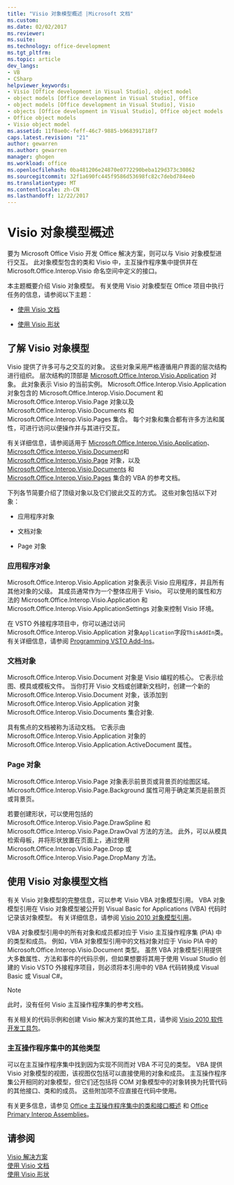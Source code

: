 ```yaml
---
title: "Visio 对象模型概述 |Microsoft 文档"
ms.custom: 
ms.date: 02/02/2017
ms.reviewer: 
ms.suite: 
ms.technology: office-development
ms.tgt_pltfrm: 
ms.topic: article
dev_langs:
- VB
- CSharp
helpviewer_keywords:
- Visio [Office development in Visual Studio], object model
- object models [Office development in Visual Studio], Office
- object models [Office development in Visual Studio], Visio
- objects [Office development in Visual Studio], Office object models
- Office object models
- Visio object model
ms.assetid: 11f0ae0c-feff-46c7-9885-b968391718f7
caps.latest.revision: "21"
author: gewarren
ms.author: gewarren
manager: ghogen
ms.workload: office
ms.openlocfilehash: 0ba481206e24870e0772290beba129d373c30862
ms.sourcegitcommit: 32f1a690fc445f9586d53698fc82c7debd784eeb
ms.translationtype: MT
ms.contentlocale: zh-CN
ms.lasthandoff: 12/22/2017
---
```

# <a name="visio-object-model-overview"></a>Visio 对象模型概述
  要为 Microsoft Office Visio 开发 Office 解决方案，则可以与 Visio 对象模型进行交互。 此对象模型包含的类和 Visio 中，主互操作程序集中提供并在 Microsoft.Office.Interop.Visio 命名空间中定义的接口。  
  
 本主题概要介绍 Visio 对象模型。 有关使用 Visio 对象模型在 Office 项目中执行任务的信息，请参阅以下主题：  
  
-   [使用 Visio 文档](../vsto/working-with-visio-documents.md)  
  
-   [使用 Visio 形状](../vsto/working-with-visio-shapes.md)  
  
## <a name="understanding-the-visio-object-model"></a>了解 Visio 对象模型  
 Visio 提供了许多可与之交互的对象。 这些对象采用严格遵循用户界面的层次结构进行组织。 层次结构的顶部是 [Microsoft.Office.Interop.Visio.Application](https://msdn.microsoft.com/library/office/ff766485.aspx) 对象。 此对象表示 Visio 的当前实例。 Microsoft.Office.Interop.Visio.Application 对象包含的 Microsoft.Office.Interop.Visio.Document 和 Microsoft.Office.Interop.Visio.Page 对象以及 Microsoft.Office.Interop.Visio.Documents 和Microsoft.Office.Interop.Visio.Pages 集合。 每个对象和集合都有许多方法和属性，可进行访问以便操作并与其进行交互。  
  
 有关详细信息，请参阅适用于 [Microsoft.Office.Interop.Visio.Application](https://msdn.microsoft.com/library/office/ff766485.aspx)、 [Microsoft.Office.Interop.Visio.Document](https://msdn.microsoft.com/library/office/ff765575.aspx)和 [Microsoft.Office.Interop.Visio.Page](https://msdn.microsoft.com/library/office/ff767035.aspx) 对象，以及 [Microsoft.Office.Interop.Visio.Documents](https://msdn.microsoft.com/library/office/ff768812.aspx) 和 [Microsoft.Office.Interop.Visio.Pages](https://msdn.microsoft.com/library/office/ff766165.aspx) 集合的 VBA 的参考文档。  
  
 下列各节简要介绍了顶级对象以及它们彼此交互的方式。 这些对象包括以下对象：  
  
-   应用程序对象  
  
-   文档对象  
  
-   Page 对象  
  
### <a name="application-object"></a>应用程序对象  
 Microsoft.Office.Interop.Visio.Application 对象表示 Visio 应用程序，并且所有其他对象的父级。 其成员通常作为一个整体应用于 Visio。 可以使用的属性和方法的 Microsoft.Office.Interop.Visio.Application 和 Microsoft.Office.Interop.Visio.ApplicationSettings 对象来控制 Visio 环境。  
  
 在 VSTO 外接程序项目中，你可以通过访问 Microsoft.Office.Interop.Visio.Application 对象`Application`字段`ThisAddIn`类。 有关详细信息，请参阅 [Programming VSTO Add-Ins](../vsto/programming-vsto-add-ins.md)。  
  
### <a name="document-object"></a>文档对象  
 Microsoft.Office.Interop.Visio.Document 对象是 Visio 编程的核心。 它表示绘图、模具或模板文件。 当你打开 Visio 文档或创建新文档时，创建一个新的 Microsoft.Office.Interop.Visio.Document 对象，该添加到 Microsoft.Office.Interop.Visio.Application 对象 Microsoft.Office.Interop.Visio.Documents 集合对象.  
  
 具有焦点的文档被称为活动文档。 它表示由 Microsoft.Office.Interop.Visio.Application 对象的 Microsoft.Office.Interop.Visio.Application.ActiveDocument 属性。  
  
### <a name="page-object"></a>Page 对象  
 Microsoft.Office.Interop.Visio.Page 对象表示前景页或背景页的绘图区域。 Microsoft.Office.Interop.Visio.Page.Background 属性可用于确定某页是前景页或背景页。  
  
 若要创建形状，可以使用包括的 Microsoft.Office.Interop.Visio.Page.DrawSpline 和 Microsoft.Office.Interop.Visio.Page.DrawOval 方法的方法。 此外，可以从模具检索母板，并将形状放置在页面上，通过使用 Microsoft.Office.Interop.Visio.Page.Drop 或 Microsoft.Office.Interop.Visio.Page.DropMany 方法。  
  
## <a name="using-the-visio-object-model-documentation"></a>使用 Visio 对象模型文档  
 有关 Visio 对象模型的完整信息，可以参考 Visio VBA 对象模型引用。 VBA 对象模型引用在 Visio 对象模型被公开到 Visual Basic for Applications (VBA) 代码时记录该对象模型。 有关详细信息，请参阅 [Visio 2010 对象模型引用](http://go.microsoft.com/fwlink/?LinkId=199775)。  
  
 VBA 对象模型引用中的所有对象和成员都对应于 Visio 主互操作程序集 (PIA) 中的类型和成员。 例如，VBA 对象模型引用中的文档对象对应于 Visio PIA 中的 Microsoft.Office.Interop.Visio.Document 类型。 虽然 VBA 对象模型引用提供大多数属性、方法和事件的代码示例，但如果想要将其用于使用 Visual Studio 创建的 Visio VSTO 外接程序项目，则必须将本引用中的 VBA 代码转换成 Visual Basic 或 Visual C#。  
  
> [!NOTE]  
>  此时，没有任何 Visio 主互操作程序集的参考文档。  
  
 有关相关的代码示例和创建 Visio 解决方案的其他工具，请参阅 [Visio 2010 软件开发工具包](http://go.microsoft.com/fwlink/?LinkId=196501)。  
  
### <a name="additional-types-in-primary-interop-assemblies"></a>主互操作程序集中的其他类型  
 可以在主互操作程序集中找到因为实现不同而对 VBA 不可见的类型。 VBA 提供 Visio 对象模型的视图，该视图仅包括可以直接使用的对象和成员。 主互操作程序集公开相同的对象模型，但它们还包括将 COM 对象模型中的对象转换为托管代码的其他接口、类和的成员。 这些附加项不应直接在代码中使用。  
  
 有关更多信息，请参见 [Office 主互操作程序集中的类和接口概述](http://go.microsoft.com/fwlink/?LinkId=189592) 和 [Office Primary Interop Assemblies](../vsto/office-primary-interop-assemblies.md)。  
  
## <a name="see-also"></a>请参阅  
 [Visio 解决方案](../vsto/visio-solutions.md)   
 [使用 Visio 文档](../vsto/working-with-visio-documents.md)   
 [使用 Visio 形状](../vsto/working-with-visio-shapes.md)  
  
  